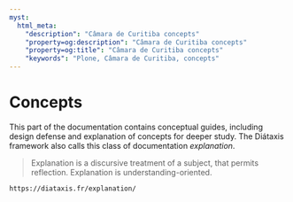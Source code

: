 ```yaml
---
myst:
  html_meta:
    "description": "Câmara de Curitiba concepts"
    "property=og:description": "Câmara de Curitiba concepts"
    "property=og:title": "Câmara de Curitiba concepts"
    "keywords": "Plone, Câmara de Curitiba, concepts"
---
```


# Concepts

This part of the documentation contains conceptual guides, including design defense and explanation of concepts for deeper study.
The Diátaxis framework also calls this class of documentation _explanation_.

> Explanation is a discursive treatment of a subject, that permits reflection.
> Explanation is understanding-oriented.

```{seealso}
https://diataxis.fr/explanation/
```
